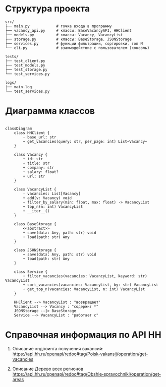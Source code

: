 # Структура проекта
```
src/
├── main.py            # точка входа в программу
├── vacancy_api.py     # классы: BaseVacancyAPI, HHClient
├── models.py          # классы: Vacancy, VacancyList
├── storage.py         # классы: BaseStorage, JSONStorage
├── services.py        # функции фильтрации, сортировки, топ N
└── cli.py             # взаимодействие с пользователем (консоль)

tests/
├── test_client.py
├── test_models.py
├── test_storage.py
└── test_services.py

logs/
├── main.log
└── test_services.py
```
# Диаграмма классов

```mermaid

classDiagram
    class HHClient {
        - base_url: str
        + get_vacancies(query: str, per_page: int) List~Vacancy~
    }

    class Vacancy {
        + id: str
        + title: str
        + company: str
        + salary: float?
        + url: str
    }

    class VacancyList {
        - vacancies: List[Vacancy]
        + add(v: Vacancy) void
        + filter_by_salary(min: float, max: float) -> VacancyList
        + top_n(n: int) VacancyList
        + __iter__()
    }

    class BaseStorage {
        <<abstract>>
        + save(data: Any, path: str) void
        + load(path: str) Any
    }

    class JSONStorage {
        + save(data: Any, path: str) void
        + load(path: str) Any
    }

    class Service {
        + filter_vacancies(vacancies: VacancyList, keyword: str) VacancyList
        + sort_vacancies(vacancies: VacancyList, by: str) VacancyList
        + get_top_n(vacancies: VacancyList, n: int) VacancyList
    }

    HHClient --> VacancyList : "возвращает"
    VacancyList --> Vacancy : "содержит *"
    JSONStorage --|> BaseStorage
    Service --> VacancyList : "работает с"

```
# Справочная информация по API HH

1. Описание эндпоинта получения вакансий:
https://api.hh.ru/openapi/redoc#tag/Poisk-vakansij/operation/get-vacancies

2. Описание Дерево всех регионов
https://api.hh.ru/openapi/redoc#tag/Obshie-spravochniki/operation/get-areas